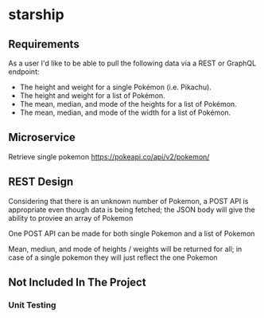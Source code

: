# starship

## Requirements

As a user I'd like to be able to pull the following data via a REST or GraphQL endpoint:

- The height and weight for a single Pokémon (i.e. Pikachu).
- The height and weight for a list of Pokémon.
- The mean, median, and mode of the heights for a list of Pokémon.
- The mean, median, and mode of the width for a list of Pokémon.

## Microservice

Retrieve single pokemon
https://pokeapi.co/api/v2/pokemon/<pokemon-name>

## REST Design

Considering that there is an unknown number of Pokemon, a POST API is appropriate even though data is being fetched; the JSON body will give the ability to proviee an array of Pokemon

One POST API can be made for both single Pokemon and a list of Pokemon

Mean, mediun, and mode of heights / weights will be returned for all; in case of a single pokemon they will just reflect the one Pokemon

## Not Included In The Project

### Unit Testing
